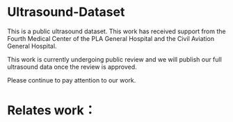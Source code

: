 # Ultrasound-Dataset
This is a public ultrasound dataset. This work has received support from the Fourth Medical Center of the PLA General Hospital and the Civil Aviation General Hospital.

This work is currently undergoing public review and we will publish our full ultrasound data once the review is approved.

Please continue to pay attention to our work.
  
  



# Relates work：


